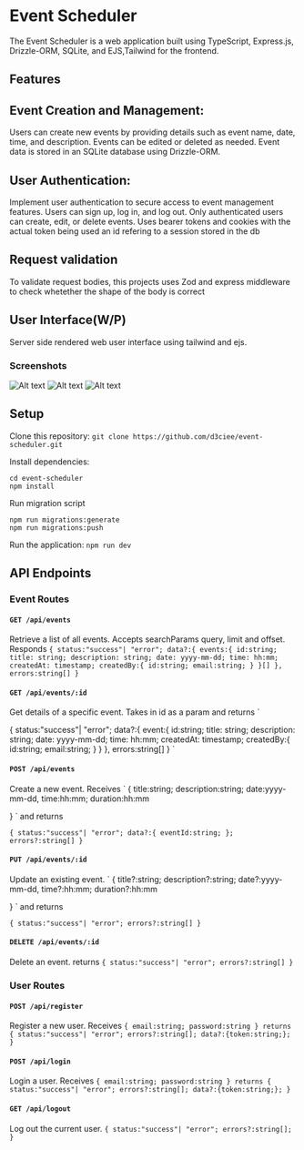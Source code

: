 # Event Scheduler
The Event Scheduler is a web application built using TypeScript, Express.js, Drizzle-ORM, SQLite, and EJS,Tailwind for the frontend.

## Features
## Event Creation and Management:
Users can create new events by providing details such as event name, date, time, and description.
Events can be edited or deleted as needed.
Event data is stored in an SQLite database using Drizzle-ORM.

## User Authentication:
Implement user authentication to secure access to event management features.
Users can sign up, log in, and log out.
Only authenticated users can create, edit, or delete events.
Uses bearer tokens and cookies with the actual token being used an id refering to a session stored in the db

## Request validation
To validate request bodies, this projects uses Zod and express middleware to check whetether the shape of the body is correct

## User Interface(W/P)
Server side rendered web user interface using tailwind and ejs.
### Screenshots
![Alt text](https://github.com/event-scheduler/public/images/screenshots/calender-view.jpeg)
![Alt text](https://github.com/event-scheduler/public/images/screenshots/login-screen.jpeg)
![Alt text](https://github.com/event-scheduler/public/images/screenshots/register-screen.jpeg)

## Setup
Clone this repository:
`git clone https://github.com/d3ciee/event-scheduler.git`

Install dependencies:
```
cd event-scheduler
npm install
```

Run migration script
```
npm run migrations:generate
npm run migrations:push
```

Run the application:
`npm run dev`

## API Endpoints
### Event Routes
#### `GET /api/events` 
Retrieve a list of all events.  Accepts searchParams query, limit and offset.  Responds
`
{
    status:"success"| "error";
    data?:{
        events:{
            id:string;
            title: string;
            description: string;
            date: yyyy-mm-dd;
            time: hh:mm;
            createdAt: timestamp;
            createdBy:{
                id:string;
                email:string;
            }
        }[]
    },
    errors:string[]
}
` 

#### `GET /api/events/:id`
Get details of a specific event.  Takes in id as a param and returns
`

{
    status:"success"| "error";
    data?:{
        event:{
            id:string;
            title: string;
            description: string;
            date: yyyy-mm-dd;
            time: hh:mm;
            createdAt: timestamp;
            createdBy:{
                id:string;
                email:string;
            }
        }
    },
    errors:string[]
}
`

#### `POST /api/events`
Create a new event.  Receives
`
{
  title:string;
  description:string;
  date:yyyy-mm-dd,
  time:hh:mm;
  duration:hh:mm
  
}
`
and returns

`
{
    status:"success"| "error";
    data?:{
        eventId:string;
    };
    errors?:string[]
}
`
#### `PUT /api/events/:id`
Update an existing event.
`
{
  title?:string;
  description?:string;
  date?:yyyy-mm-dd,
  time?:hh:mm;
  duration?:hh:mm
  
}
`
and returns

`
{
    status:"success"| "error";
    errors?:string[]
}
`
#### `DELETE /api/events/:id`
Delete an event.
returns
`
{
    status:"success"| "error";
    errors?:string[]
}
`

### User Routes
#### `POST /api/register`
Register a new user. Receives
`
{
    email:string;
    password:string
}
returns
{
    status:"success"| "error";
    errors?:string[];
    data?:{token:string;};
}
`

#### `POST /api/login`
Login a user. Receives
`
{
    email:string;
    password:string
}
returns
{
    status:"success"| "error";
    errors?:string[];
    data?:{token:string;};
}
`

#### `GET /api/logout`
Log out the current user.
`
{
    status:"success"| "error";
    errors?:string[];
}
`